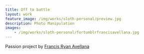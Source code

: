 ```yaml
---
title: Off to battle
layout: work
feature_image: /img/works/sloth-personal/preview.jpg
description: Photo Manipulation
images:
    - /img/works/sloth-personal/fortumblrfrancisavellana.jpg
---
```

Passion project by [Francis Ryan Avellana](https://www.behance.net/francisavellana)
